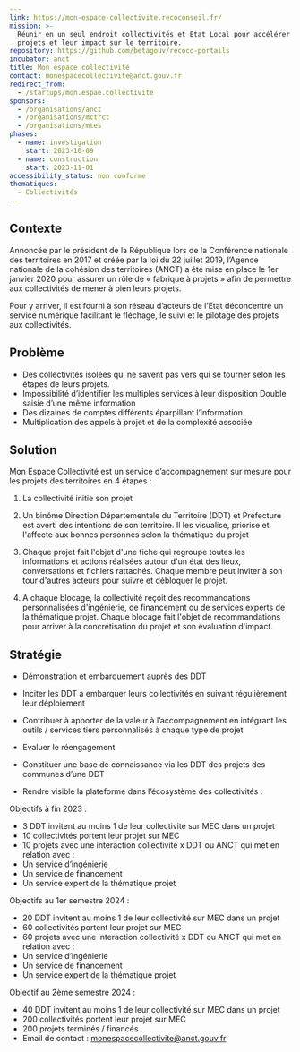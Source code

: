 ```yaml
---
link: https://mon-espace-collectivite.recoconseil.fr/
mission: >-
  Réunir en un seul endroit collectivités et Etat Local pour accélérer les
  projets et leur impact sur le territoire.
repository: https://github.com/betagouv/recoco-portails
incubator: anct
title: Mon espace collectivité
contact: monespacecollectivite@anct.gouv.fr
redirect_from:
  - /startups/mon.espae.collectivite
sponsors:
  - /organisations/anct
  - /organisations/mctrct
  - /organisations/mtes
phases:
  - name: investigation
    start: 2023-10-09
  - name: construction
    start: 2023-11-01
accessibility_status: non conforme
thematiques:
  - Collectivités
---
```

## Contexte

Annoncée par le président de la République lors de la Conférence nationale des territoires en 2017 et créée par la loi du 22 juillet 2019, l’Agence nationale de la cohésion des territoires (ANCT) a été mise en place le 1er janvier 2020 pour assurer un rôle de « fabrique à projets » afin de permettre aux collectivités de mener à bien leurs projets. 

Pour y arriver, il est fourni à son réseau d’acteurs de l’Etat déconcentré un service numérique facilitant le fléchage, le suivi et le pilotage des projets aux collectivités.

## Problème

- Des collectivités isolées qui ne savent pas vers qui se tourner selon les étapes de leurs projets.
- Impossibilité d’identifier les multiples services à leur disposition
Double saisie d’une même information
- Des dizaines de comptes différents éparpillant l’information
- Multiplication des appels à projet et de la complexité associée

## Solution

Mon Espace Collectivité est un service d’accompagnement sur mesure pour les projets des territoires en 4 étapes :

1. La collectivité initie son projet

3. Un binôme Direction Départementale du Territoire (DDT) et Préfecture est averti des intentions de son territoire. Il les visualise, priorise et l'affecte aux bonnes personnes selon la thématique du projet
5. Chaque projet fait l'objet d'une fiche qui regroupe toutes les informations et actions réalisées autour d'un état des lieux, conversations et fichiers rattachés. Chaque membre peut inviter à son tour d'autres acteurs pour suivre et débloquer le projet.

7. A chaque blocage, la collectivité reçoit des recommandations personnalisées d'ingénierie,  de financement ou de services experts de la thématique projet. Chaque blocage fait l'objet de recommandations pour arriver à la concrétisation du projet et son évaluation d'impact.

## Stratégie

- Démonstration et embarquement auprès des DDT

- Inciter les DDT à embarquer leurs collectivités en suivant régulièrement leur déploiement

- Contribuer à apporter de la valeur à l’accompagnement en intégrant les outils / services tiers personnalisés à chaque type de projet

- Evaluer le réengagement

- Constituer une base de connaissance via les DDT des projets des communes d’une DDT

- Rendre visible la plateforme dans l’écosystème des collectivités :

Objectifs à f﻿in 2023 :

* 3 DDT invitent au moins 1 de leur collectivité sur MEC dans un projet
* 10 collectivités portent leur projet sur MEC
* 10 projets avec une interaction collectivité x DDT ou ANCT qui met en relation avec :
* Un service d’ingénierie
* Un service de financement
* Un service expert de la thématique projet

Objectifs au 1er semestre 2024 :

* 20 DDT invitent au moins 1 de leur collectivité sur MEC dans un projet
* 60 collectivités portent leur projet sur MEC
* 60 projets avec une interaction collectivité x DDT ou ANCT qui met en relation avec :
* Un service d’ingénierie
* Un service de financement
* Un service expert de la thématique projet


Objectif au 2ème semestre 2024 :

* 40 DDT invitent au moins 1 de leur collectivité sur MEC dans un projet
* 200 collectivités portent leur projet sur MEC
* 200 projets terminés / financés
* Email de contact : monespacecollectivite@anct.gouv.fr